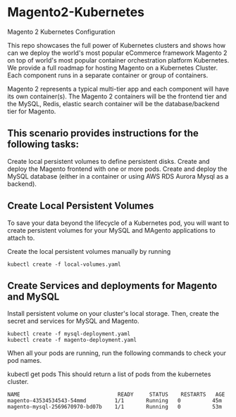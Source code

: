 # Magento2-Kubernetes
Magento 2 Kubernetes Configuration 

This repo showcases the full power of Kubernetes clusters and shows how can we deploy the world's most popular eCommerce framework Magento 2 on top of world's most popular container orchestration platform Kubernetes. We provide a full roadmap for hosting Magento on a Kubernetes Cluster. Each component runs in a separate container or group of containers.

Magento 2 represents a typical multi-tier app and each component will have its own container(s). The Magento 2 containers will be the frontend tier and the MySQL, Redis, elastic search container will be the database/backend tier for Magento.

## This scenario provides instructions for the following tasks:

Create local persistent volumes to define persistent disks.
Create and deploy the Magento frontend with one or more pods.
Create and deploy the MySQL database (either in a container or using AWS RDS Aurora Mysql as a backend).

## Create Local Persistent Volumes
To save your data beyond the lifecycle of a Kubernetes pod, you will want to create persistent volumes for your MySQL and MAgento applications to attach to.

Create the local persistent volumes manually by running
```
kubectl create -f local-volumes.yaml
```

## Create Services and deployments for Magento and MySQL

Install persistent volume on your cluster's local storage. Then, create the secret and services for MySQL and Magento.
```
kubectl create -f mysql-deployment.yaml
kubectl create -f magento-deployment.yaml
```
When all your pods are running, run the following commands to check your pod names.

kubectl get pods
This should return a list of pods from the kubernetes cluster.
```
NAME                               READY     STATUS    RESTARTS   AGE
magento-43534534543-54mmd         1/1       Running   0          45m
magento-mysql-2569670970-bd07b    1/1       Running   0          53m
```
